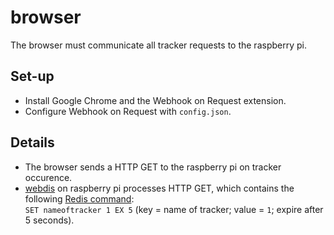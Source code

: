 # browser
The browser must communicate all tracker requests to the raspberry pi.

## Set-up
- Install Google Chrome and the Webhook on Request extension.
- Configure Webhook on Request with `config.json`.

## Details
- The browser sends a HTTP GET to the raspberry pi on tracker occurence.
- [webdis](https://github.com/nicolasff/webdis) on raspberry pi processes HTTP GET, which contains the following [Redis command](https://redis.io/commands/set/):<br>`SET nameoftracker 1 EX 5` (key = name of tracker; value = `1`; expire after 5 seconds).
